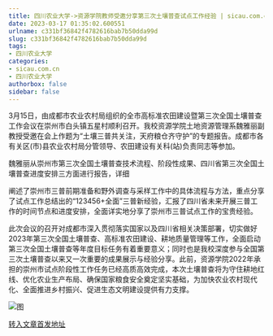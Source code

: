 ```yaml
---
title: 四川农业大学->资源学院教师受邀分享第三次土壤普查试点工作经验 | sicau.com.cn
date: 2023-03-17 01:35:02.600551
urlname: c331bf36842f4782616bab7b50dda99d
slug: c331bf36842f4782616bab7b50dda99d
tags: 
- 四川农业大学
categories:
- sicau.com.cn
- 四川农业大学
authorbox: false
sidebar: false
---
```

3月15日，由成都市农业农村局组织的全市高标准农田建设暨第三次全国土壤普查工作会议在崇州市白头镇五星村顺利召开。我校资源学院土地资源管理系魏雅丽副教授受邀在会上作题为“土壤三普共关注，天府粮仓齐守护”的专题报告。成都市各有关区(巿)县农业农村局分管领导、农田建设有关科(站)负责同志等参加。

魏雅丽从崇州市第三次全国土壤普查技术流程、阶段性成果、四川省第三次全国土壤普查进度安排三方面进行报告，详细
<!--more-->
阐述了崇州市三普前期准备和野外调查与采样工作中的具体流程与方法，重点分享了试点工作总结出的“123456+全面”三普新经验，汇报了四川省未来开展三普工作的时间节点和进度安排，全面详实地分享了崇州市三普试点工作的宝贵经验。

此次会议的召开对成都市深入贯彻落实国家以及四川省相关决策部署，切实做好2023年第三次全国土壤普查、高标准农田建设、耕地质量管理等工作，全面启动第三次全国土壤普查等年度目标任务有着重要意义；同时也是我校深度参与全国第三次土壤普查以来又一次重要的成果展示与经验分享。此前，资源学院2022年承担的崇州市试点阶段性工作任务已经高质高效完成，本次土壤普查将为守住耕地红线、优化农业生产布局、确保国家粮食安全奠定坚实基础，为加快农业农村现代化、全面推进乡村振兴、促进生态文明建设提供有力支撑。

![图](https://news.sicau.edu.cn/__local/D/7A/21/7E97D2491736AFC1A8BF68AEAAE_E5ADF73C_13D3D0.png)

[转入文章首发地址](https://news.sicau.edu.cn/info/1078/71428.htm)